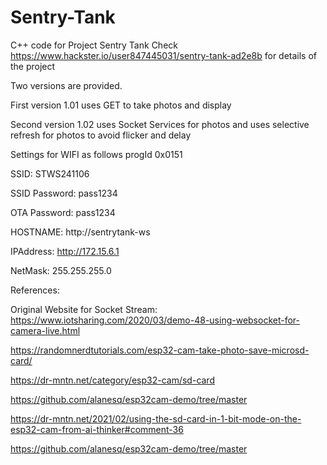 # Sentry-Tank

C++ code for Project Sentry Tank
Check https://www.hackster.io/user847445031/sentry-tank-ad2e8b for details of the project

Two versions are provided. 

First version 1.01 uses GET to take photos and display

Second version 1.02 uses Socket Services for photos and uses selective refresh for photos to avoid flicker and delay


Settings for WIFI as follows
progId 		0x0151 

SSID: 		STWS241106

SSID Password:	pass1234

OTA Password: 	pass1234 

HOSTNAME:	http://sentrytank-ws

IPAddress:	http://172.15.6.1

NetMask:	255.255.255.0



References:

Original Website for Socket Stream: https://www.iotsharing.com/2020/03/demo-48-using-websocket-for-camera-live.html

https://randomnerdtutorials.com/esp32-cam-take-photo-save-microsd-card/

https://dr-mntn.net/category/esp32-cam/sd-card

https://github.com/alanesq/esp32cam-demo/tree/master

https://dr-mntn.net/2021/02/using-the-sd-card-in-1-bit-mode-on-the-esp32-cam-from-ai-thinker#comment-36

https://github.com/alanesq/esp32cam-demo/tree/master

